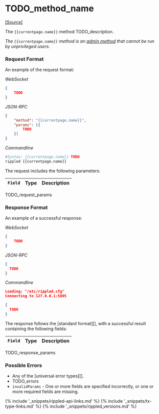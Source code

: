 # TODO_method_name
[[Source]](TODO_URL "Source")

The `{{currentpage.name}}` method TODO_description.

_The `{{currentpage.name}}` method is an [admin method](admin-rippled-methods.html) that cannot be run by unprivileged users._


### Request Format

An example of the request format:

<!-- MULTICODE_BLOCK_START -->

*WebSocket*

```json
{
    TODO
}
```

*JSON-RPC*

```json
{
    "method": "{{currentpage.name}}",
    "params": [{
        TODO
    }]
}
```

*Commandline*

```sh
#Syntax: {{currentpage.name}} TODO
rippled {{currentpage.name}}
```

<!-- MULTICODE_BLOCK_END -->

The request includes the following parameters:

| `Field`     | Type                      | Description                        |
|:------------|:--------------------------|:-----------------------------------|
TODO_request_params


### Response Format

An example of a successful response:

<!-- MULTICODE_BLOCK_START -->

*WebSocket*

```json
{
    TODO
}
```

*JSON-RPC*

```json
{
  TODO
}
```

*Commandline*

```json
Loading: "/etc/rippled.cfg"
Connecting to 127.0.0.1:5005

{
  TODO
}
```

<!-- MULTICODE_BLOCK_END -->

The response follows the [standard format][], with a successful result containing the following fields:

| `Field` | Type   | Description                                               |
|:--------|:-------|:----------------------------------------------------------|
TODO_response_params


### Possible Errors

- Any of the [universal error types][].
- TODO_errors
- `invalidParams` - One or more fields are specified incorrectly, or one or more required fields are missing.

<!--{# common link defs #}-->
{% include '_snippets/rippled-api-links.md' %}
{% include '_snippets/tx-type-links.md' %}
{% include '_snippets/rippled_versions.md' %}
